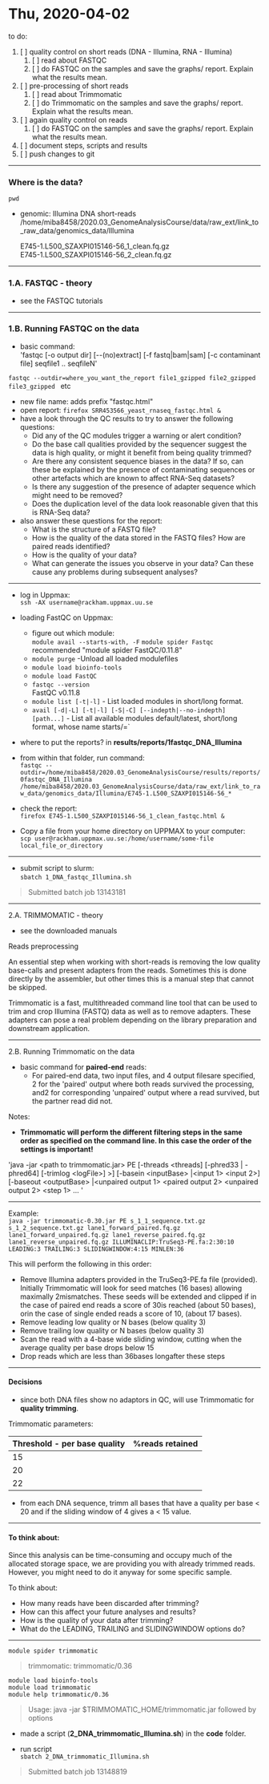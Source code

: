  # Thu, 2020-04-02
 
to do:  
1. [ ] quality control on short reads (DNA - Illumina, RNA - Illumina)  
    1. [ ] read about FASTQC   
    2. [ ] do FASTQC on the samples and save the graphs/ report. Explain what the results mean.
2. [ ] pre-processing of short reads      
    1. [ ] read about Trimmomatic  
    2. [ ] do Trimmomatic on the samples and save the graphs/ report. Explain what the results mean.
3. [ ] again quality control on reads  
    1. [ ] do FASTQC on the samples and save the graphs/ report. Explain what the results mean.
4. [ ] document steps, scripts and results  
5. [ ] push changes to git  
***  
### Where is the data?
`pwd`  
- genomic: Illumina DNA short-reads  
    /home/miba8458/2020.03_GenomeAnalysisCourse/data/raw_ext/link_to_raw_data/genomics_data/Illumina  
  
    E745-1.L500_SZAXPI015146-56_1_clean.fq.gz  
    E745-1.L500_SZAXPI015146-56_2_clean.fq.gz  
      
***  
### 1.A. FASTQC - theory   
- see the FASTQC tutorials    
***  
### 1.B. Running FASTQC on the data  
  
- basic command:  
    'fastqc [-o output dir] [--(no)extract] [-f fastq|bam|sam] [-c contaminant file] seqfile1 .. seqfileN'  
    
`fastqc --outdir=where_you_want_the_report file1_gzipped file2_gzipped file3_gzipped `  etc    
- new file name: adds prefix "fastqc.html"
- open report: `firefox SRR453566_yeast_rnaseq_fastqc.html &`  
- have a look through the QC results to try to answer the following questions:
    - Did any of the QC modules trigger a warning or alert condition?  
    - Do the base call qualities provided by the sequencer suggest the data is high quality, or might it benefit from being quality trimmed?  
    - Are there any consistent sequence biases in the data?  If so, can these be explained by the presence of contaminating sequences or other artefacts which are known to affect RNA-Seq datasets?  
    - Is there any suggestion of the presence of adapter sequence which might need to be removed?  
    - Does the duplication level of the data look reasonable given that this is RNA-Seq data?  
- also answer these questions for the report:  
    - What is the structure of a FASTQ file?
    - How is the quality of the data stored in the FASTQ files? How are paired reads identified?
    - How is the quality of your data?
    - What can generate the issues you observe in your data? Can these cause any problems during subsequent analyses?
***  
- log in Uppmax:  
`ssh -AX username@rackham.uppmax.uu.se`  
- loading FastQC on Uppmax:  
    - figure out which module:  
    `module avail --starts-with, -F`
    `module spider Fastqc`  
    recommended "module spider FastQC/0.11.8"
    - `module purge` -Unload all loaded modulefiles  
    - `module load bioinfo-tools`  
    - `module load FastQC`
    - `fastqc --version`  
    FastQC v0.11.8  
    - `module list [-t|-l]` - List loaded modules in short/long format.
    - `avail [-d|-L] [-t|-l] [-S|-C] [--indepth|--no-indepth] [path...]` - List all available modules default/latest, short/long format, whose name starts/=`
- where to put the reports? in **results/reports/1fastqc_DNA_Illumina**  
- from within that folder, run command:  
`fastqc --outdir=/home/miba8458/2020.03_GenomeAnalysisCourse/results/reports/0fastqc_DNA_Illumina /home/miba8458/2020.03_GenomeAnalysisCourse/data/raw_ext/link_to_raw_data/genomics_data/Illumina/E745-1.L500_SZAXPI015146-56_*`  
   
- check the report:  
`firefox E745-1.L500_SZAXPI015146-56_1_clean_fastqc.html &`  
- Copy a file from your home directory on UPPMAX to your computer:  
`scp user@rackham.uppmax.uu.se:/home/username/some-file local_file_or_directory`  
***  
- submit script to slurm:  
`sbatch 1_DNA_fastqc_Illumina.sh`  
>Submitted batch job 13143181  
  
***  
2.A. TRIMMOMATIC - theory
- see the downloaded manuals   
  
Reads preprocessing  
  
An essential step when working with short-reads is removing the low quality base-calls and
present adapters from the reads. Sometimes this is done directly by the assembler, but other
times this is a manual step that cannot be skipped. 
  
Trimmomatic is a fast, multithreaded command line tool that can be used to trim and crop Illumina (FASTQ) data as well as to remove adapters. These adapters can pose a real problem depending on the library preparation and downstream application.

***
2.B. Running Trimmomatic on the data  
  
- basic command for **paired-end** reads:  
    - For paired-end data, two input files, and 4 output filesare specified, 2 for the 'paired' output where both reads survived the processing, and2 for corresponding 'unpaired' output where a read survived, but the partner read did not.  
     
Notes:
- **Trimmomatic will perform the different filtering steps in the same order as specified on the command line. In this case the order of the settings is important!**  
  
'java -jar \<path to trimmomatic.jar> PE [-threads <threads] [-phred33 | -phred64] [-trimlog \<logFile>] >] [-basein \<inputBase> |\<input 1> \<input 2>][-baseout \<outputBase> |<unpaired output 1> <paired output 2> <unpaired output 2> <step 1> ... '
 
***  
Example:  
`java -jar trimmomatic-0.30.jar PE s_1_1_sequence.txt.gz s_1_2_sequence.txt.gz lane1_forward_paired.fq.gz lane1_forward_unpaired.fq.gz lane1_reverse_paired.fq.gz lane1_reverse_unpaired.fq.gz ILLUMINACLIP:TruSeq3-PE.fa:2:30:10 LEADING:3 TRAILING:3 SLIDINGWINDOW:4:15 MINLEN:36`  
  
This will perform the following in this order:
- Remove Illumina adapters provided in the TruSeq3-PE.fa file (provided). Initially Trimmomatic will look for seed matches (16 bases) allowing maximally 2mismatches. These seeds will be extended and clipped if in the case of paired end reads a score of 30is reached (about 50 bases), orin the case of single ended reads a score of 10, (about 17 bases).
- Remove leading low quality or N bases (below quality 3)
- Remove trailing low  quality or N bases (below quality 3)
- Scan the read with a 4-base wide sliding window, cutting when the average quality per base drops below 15
- Drop reads which are less than 36bases longafter these steps 
***  
#### Decisions
- since both DNA files show no adaptors in QC, will use Trimmomatic for **quality trimming**.  

Trimmomatic parameters:  
  
| Threshold - per base quality | %reads retained |  
|---|---|  
|15||  
|20||  
|22||  

  
- from each DNA sequence, trimm all bases that have a quality per base < 20 and if the sliding window of 4 gives a < 15 value. 
***  
#### To think about:  
  
Since this analysis can be
time-consuming and occupy much of the allocated storage space, we are providing you with
already trimmed reads. However, you might need to do it anyway for some specific sample.

To think about:
- How many reads have been discarded after trimming?
- How can this affect your future analyses and results?
- How is the quality of your data after trimming?
- What do the LEADING, TRAILING and SLIDINGWINDOW options do?  
***  

`module spider trimmomatic`
>trimmomatic: trimmomatic/0.36

`module load bioinfo-tools`  
`module load trimmomatic`   
`module help trimmomatic/0.36`  
> Usage: java -jar $TRIMMOMATIC_HOME/trimmomatic.jar followed by options  

- made a script (**2_DNA_trimmomatic_Illumina.sh**) in the **code** folder.  

- run script  
`sbatch 2_DNA_trimmomatic_Illumina.sh` 
> Submitted batch job 13148819  

